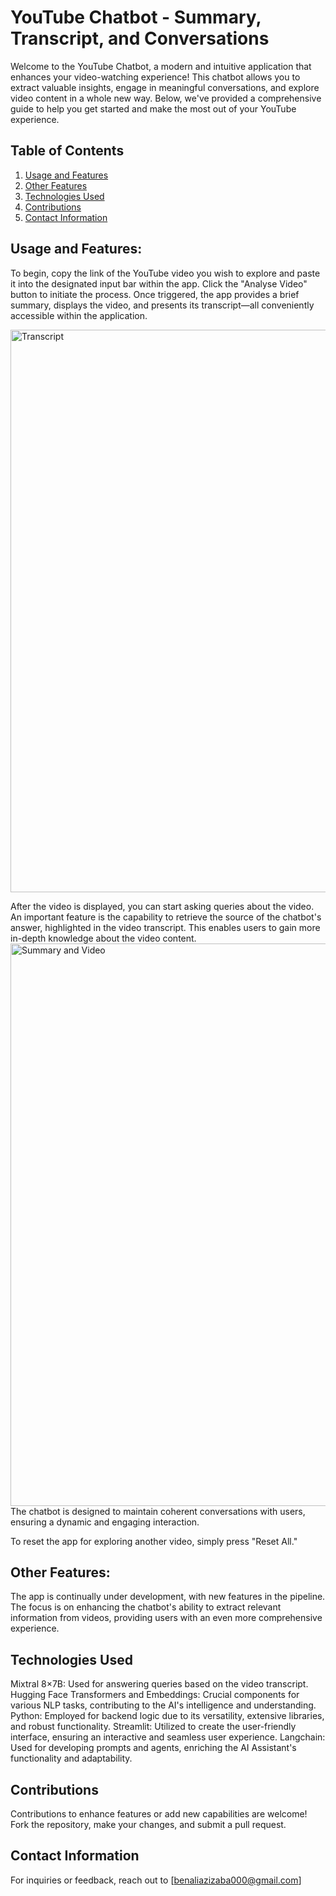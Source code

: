 # YouTube Chatbot - Summary, Transcript, and Conversations

Welcome to the YouTube Chatbot, a modern and intuitive application that enhances your video-watching experience! This chatbot allows you to extract valuable insights, engage in meaningful conversations, and explore video content in a whole new way. Below, we've provided a comprehensive guide to help you get started and make the most out of your YouTube experience.

## Table of Contents
1. [Usage and Features](#usageandfeatures)
2. [Other Features](#otherfeatures)
3. [Technologies Used](#technologiesused)
4. [Contributions](#contributions)
5. [Contact Information](#contactinformation)

## Usage and Features:
To begin, copy the link of the YouTube video you wish to explore and paste it into the designated input bar within the app. Click the "Analyse Video" button to initiate the process. Once triggered, the app provides a brief summary, displays the video, and presents its transcript—all conveniently accessible within the application.

<img src="https://github.com/AzizBenAli/YouTubeChat-App/assets/116091818/d75ad6d8-d0b9-4768-8469-05eb18aaedf9" alt="Transcript" width="900">


After the video is displayed, you can start asking queries about the video. An important feature is the capability to retrieve the source of the chatbot's answer, highlighted in the video transcript. This enables users to gain more in-depth knowledge about the video content.
<img src="https://github.com/AzizBenAli/YouTubeChat-App/assets/116091818/51a18e00-9c62-466c-96ed-3238d2a868c0" alt="Summary and Video" width="900">
The chatbot is designed to maintain coherent conversations with users, ensuring a dynamic and engaging interaction.

To reset the app for exploring another video, simply press "Reset All."



## Other Features:
The app is continually under development, with new features in the pipeline. The focus is on enhancing the chatbot's ability to extract relevant information from videos, providing users with an even more comprehensive experience.

## Technologies Used

Mixtral 8×7B: Used for answering queries based on the video transcript.
Hugging Face Transformers and Embeddings: Crucial components for various NLP tasks, contributing to the AI's intelligence and understanding.
Python: Employed for backend logic due to its versatility, extensive libraries, and robust functionality.
Streamlit: Utilized to create the user-friendly interface, ensuring an interactive and seamless user experience.
Langchain: Used for developing prompts and agents, enriching the AI Assistant's functionality and adaptability.   

## Contributions 
Contributions to enhance features or add new capabilities are welcome! Fork the repository, make your changes, and submit a pull request.

## Contact Information
For inquiries or feedback, reach out to [benaliazizaba000@gmail.com] 

